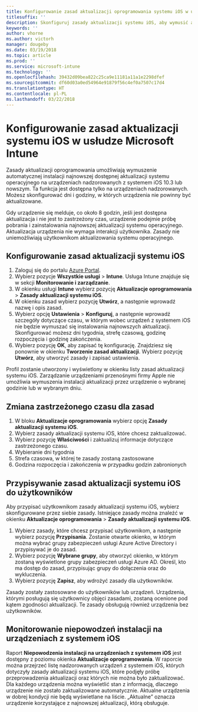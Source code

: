 ```yaml
---
title: Konfigurowanie zasad aktualizacji oprogramowania systemu iOS w usłudze Microsoft Intune
titlesuffix: ''
description: Skonfiguruj zasady aktualizacji systemu iOS, aby wymusić automatyczna instalację najnowszej dostępnej aktualizacji oprogramowania na urządzeniach nadzorowanych z systemem iOS.
keywords: ''
author: vhorne
ms.author: victorh
manager: dougeby
ms.date: 03/19/2018
ms.topic: article
ms.prod: ''
ms.service: microsoft-intune
ms.technology: ''
ms.openlocfilehash: 39432d09bea822c25ca9e11181a11a1e2298dfef
ms.sourcegitcommit: df60d03a0ed54964e91879f56c4ef0a7507c17d4
ms.translationtype: HT
ms.contentlocale: pl-PL
ms.lasthandoff: 03/22/2018
---
```

# <a name="configure-ios-update-policies-in-microsoft-intune"></a>Konfigurowanie zasad aktualizacji systemu iOS w usłudze Microsoft Intune

Zasady aktualizacji oprogramowania umożliwiają wymuszenie automatycznej instalacji najnowszej dostępnej aktualizacji systemu operacyjnego na urządzeniach nadzorowanych z systemem iOS 10.3 lub nowszym. Ta funkcja jest dostępna tylko na urządzeniach nadzorowanych. Możesz skonfigurować dni i godziny, w których urządzenia nie powinny być aktualizowane. 

Gdy urządzenie się melduje, co około 8 godzin, jeśli jest dostępna aktualizacja i nie jest to zastrzeżony czas, urządzenie podejmie próbę pobrania i zainstalowania najnowszej aktualizacji systemu operacyjnego. Aktualizacja urządzenia nie wymaga interakcji użytkownika. Zasady nie uniemożliwiają użytkownikom aktualizowania systemu operacyjnego.

## <a name="configure-the-ios-update-policy"></a>Konfigurowanie zasad aktualizacji systemu iOS
1. Zaloguj się do portalu [Azure Portal](https://portal.azure.com).
2. Wybierz pozycje **Wszystkie usługi** > **Intune**. Usługa Intune znajduje się w sekcji **Monitorowanie i zarządzanie**.
3. W okienku usługi **Intune** wybierz pozycję **Aktualizacje oprogramowania** > **Zasady aktualizacji systemu iOS**.
4. W okienku zasad wybierz pozycję **Utwórz**, a następnie wprowadź nazwę i opis zasad.
5. Wybierz opcję **Ustawienia** > **Konfiguruj**, a następnie wprowadź szczegóły dotyczące czasu, w którym wobec urządzeń z systemem iOS nie będzie wymuszać się instalowania najnowszych aktualizacji. Skonfigurować możesz dni tygodnia, strefę czasową, godzinę rozpoczęcia i godzinę zakończenia.
6. Wybierz pozycję **OK**, aby zapisać tę konfigurację. Znajdziesz się ponownie w okienku **Tworzenie zasad aktualizacji**. Wybierz pozycję **Utwórz**, aby utworzyć zasady i zapisać ustawienia.

Profil zostanie utworzony i wyświetlony w okienku listy zasad aktualizacji systemu iOS. Zarządzanie urządzeniami przenośnymi firmy Apple nie umożliwia wymuszenia instalacji aktualizacji przez urządzenie o wybranej godzinie lub w wybranym dniu. 

## <a name="change-the-restricted-times-for-the-policy"></a>Zmiana zastrzeżonego czasu dla zasad

1.  W bloku **Aktualizacje oprogramowania** wybierz opcję **Zasady aktualizacji systemu iOS**.
2.  Wybierz zasady aktualizacji systemu iOS, które chcesz zaktualizować.
3.  Wybierz pozycję **Właściwości** i zaktualizuj informacje dotyczące zastrzeżonego czasu.
4.  Wybieranie dni tygodnia
5.  Strefa czasowa, w której te zasady zostaną zastosowane
6.  Godzina rozpoczęcia i zakończenia w przypadku godzin zabronionych

## <a name="assign-an-ios-update-policy-to-users"></a>Przypisywanie zasad aktualizacji systemu iOS do użytkowników

Aby przypisać użytkownikom zasady aktualizacji systemu iOS, wybierz skonfigurowane przez siebie zasady. Istniejące zasady można znaleźć w okienku **Aktualizacje oprogramowania** > **Zasady aktualizacji systemu iOS**.

1. Wybierz zasady, które chcesz przypisać użytkownikom, a następnie wybierz pozycję **Przypisania**. Zostanie otwarte okienko, w którym można wybrać grupy zabezpieczeń usługi Azure Active Directory i przypisywać je do zasad.
2. Wybierz pozycję **Wybrane grupy**, aby otworzyć okienko, w którym zostaną wyświetlone grupy zabezpieczeń usługi Azure AD. Określ, kto ma dostęp do zasad, przypisując grupy do dołączenia oraz do wykluczenia.
3. Wybierz pozycję **Zapisz**, aby wdrożyć zasady dla użytkowników.

Zasady zostały zastosowane do użytkowników lub urządzeń. Urządzenia, którymi posługują się użytkownicy objęci zasadami, zostaną ocenione pod kątem zgodności aktualizacji. Te zasady obsługują również urządzenia bez użytkowników.

## <a name="monitor-ios-device-installation-failures"></a>Monitorowanie niepowodzeń instalacji na urządzeniach z systemem iOS
<!-- 1352223 -->
Raport **Niepowodzenia instalacji na urządzeniach z systemem iOS** jest dostępny z poziomu okienka **Aktualizacje oprogramowania**. W raporcie można przejrzeć listę nadzorowanych urządzeń z systemem iOS, których dotyczyły zasady aktualizacji systemu iOS, które podjęły próbę przeprowadzenia aktualizacji oraz których nie można było zaktualizować. Dla każdego urządzenia można wyświetlić stan z informacją, dlaczego urządzenie nie zostało zaktualizowane automatycznie. Aktualne urządzenia w dobrej kondycji nie będą wyświetlane na liście. „Aktualne” oznacza urządzenie korzystające z najnowszej aktualizacji, którą obsługuje.
